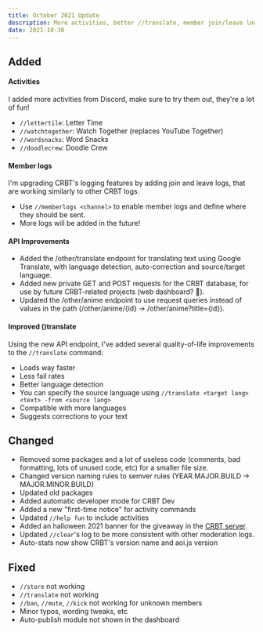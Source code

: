 ```yaml
---
title: October 2021 Update
description: More activities, better //translate, member join/leave logs and several API improvements!
date: 2021-10-30
---
```


## Added

#### Activities

I added more activities from Discord, make sure to try them out, they're a lot of fun!

- `//lettertile`: Letter Time
- `//watchtogether`: Watch Together (replaces YouTube Together)
- `//wordsnacks`: Word Snacks
- `//doodlecrew`: Doodle Crew

#### Member logs

I'm upgrading CRBT's logging features by adding join and leave logs, that are working similarly to other CRBT logs.

- Use `//memberlogs <channel>` to enable member logs and define where they should be sent.
- More logs will be added in the future!

#### API Improvements

- Added the /other/translate endpoint for translating text using Google Translate, with language detection, auto-correction and source/target language.
- Added new private GET and POST requests for the CRBT database, for use by future CRBT-related projects (web dashboard? 👀).
- Updated the /other/anime endpoint to use request queries instead of values in the path (/other/anime/{id} -> /other/anime?title={id}).

#### Improved ()translate

Using the new API endpoint, I've added several quality-of-life improvements to the `//translate` command:

- Loads way faster
- Less fail rates
- Better language detection
- You can specify the source language using `//translate <target lang> <text> -from <source lang>`
- Compatible with more languages
- Suggests corrections to your text

## Changed

- Removed some packages and a lot of useless code (comments, bad formatting, lots of unused code, etc) for a smaller file size.
- Changed version naming rules to semver rules (YEAR.MAJOR.BUILD -> MAJOR.MINOR.BUILD)
- Updated old packages
- Added automatic developer mode for CRBT Dev
- Added a new "first-time notice" for activity commands
- Updated `//help fun` to include activities
- Added an halloween 2021 banner for the giveaway in the [CRBT server](https://crbt.ga/discord).
- Updated `//clear`'s log to be more consistent with other moderation logs.
- Auto-stats now show CRBT's version name and aoi.js version

## Fixed

- `//store` not working
- `//translate` not working
- `//ban`, `//mute`, `//kick` not working for unknown members
- Minor typos, wording tweaks, etc
- Auto-publish module not shown in the dashboard
